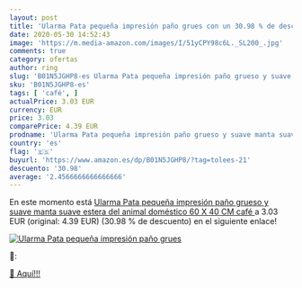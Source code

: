 ```yaml
---
layout: post
title: 'Ularma Pata pequeña impresión paño grues con un 30.98 % de descuento'
date: 2020-05-30 14:52:43
image: 'https://m.media-amazon.com/images/I/51yCPY98c6L._SL200_.jpg'
comments: true
category: ofertas
author: ring
slug: 'B01N5JGHP8-es Ularma Pata pequeña impresión paño grueso y suave manta...'
sku: 'B01N5JGHP8-es'
tags: [ 'café', ]
actualPrice: 3.03 EUR
currency: EUR
price: 3.03
comparePrice: 4.39 EUR
prodname: 'Ularma Pata pequeña impresión paño grueso y suave manta suave estera del animal doméstico  60 X 40 CM  café '
country: 'es'
flag: '🇪🇸'
buyurl: 'https://www.amazon.es/dp/B01N5JGHP8/?tag=tolees-21'
descuento: '30.98'
average: '2.4566666666666666'
---
```


En este momento está [Ularma Pata pequeña impresión paño grueso y suave manta suave estera del animal doméstico  60 X 40 CM  café ](https://www.amazon.es/dp/B01N5JGHP8/?tag=tolees-21) a 3.03 EUR (original: 4.39 EUR) (30.98 %  de descuento) en el siguiente enlace!

[![Ularma Pata pequeña impresión paño grues](https://m.media-amazon.com/images/I/51yCPY98c6L._SL200_.jpg)](https://www.amazon.es/dp/B01N5JGHP8/?tag=tolees-21)

🔎:


[🛒 Aquí!!!](https://www.amazon.es/dp/B01N5JGHP8/?tag=tolees-21)
